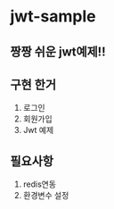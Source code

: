 # jwt-sample

## 짱짱 쉬운 jwt예제!!

## 구현 한거
1. 로그인
2. 회원가입
3. Jwt 예제

## 필요사항
1. redis연동
2. 환경변수 설정
   
